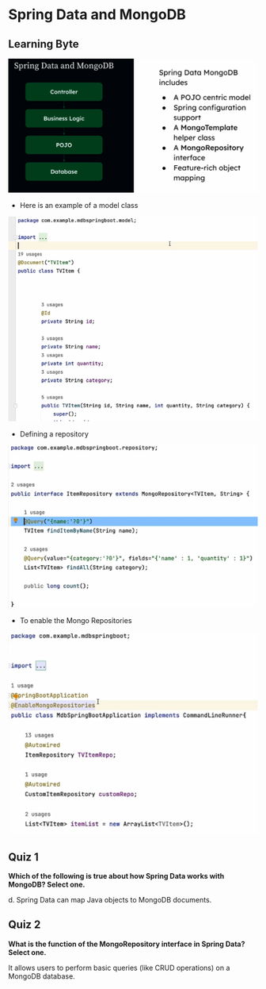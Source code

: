 # Spring Data and MongoDB

## Learning Byte

![img_10.png](Images3/img_10.png)

* Here is an example of a model class

![img_11.png](Images3/img_11.png)

* Defining a repository

![img_12.png](Images3/img_12.png)

* To enable the Mongo Repositories

![img_13.png](Images3/img_13.png)

## Quiz 1

**Which of the following is true about how Spring Data works with MongoDB? Select one.**

d. Spring Data can map Java objects to MongoDB documents.

## Quiz 2
**What is the function of the MongoRepository interface in Spring Data? Select one.**

It allows users to perform basic queries (like CRUD operations) on a MongoDB database.